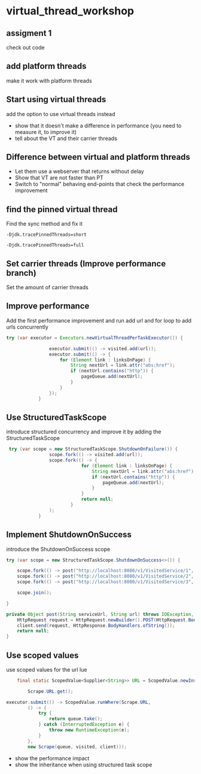 # virtual_thread_workshop

## assigment 1
check out code

## add platform threads
make it work with platform threads

## Start using virtual threads
add the option to use virtual threads instead

- show that it doesn't make a difference in performance (you need to measure it, to improve it)
- tell about the VT and their carrier threads

## Difference between virtual and platform threads
- Let them use a webserver that returns without delay
- Show that VT are not faster than PT
- Switch to "normal" behaving end-points  that check the performance improvement

## find the pinned virtual thread
Find the sync method and fix it

```text
-Djdk.tracePinnedThreads=short

-Djdk.tracePinnedThreads=full
```

## Set carrier threads (Improve performance branch)
Set the amount of carrier threads

## Improve performance
Add the first performance improvement and run add url and for loop to add urls concurrently 

```java
try (var executor = Executors.newVirtualThreadPerTaskExecutor()) {

                executor.submit(() -> visited.add(url));
                executor.submit(() -> {
                    for (Element link : linksOnPage) {
                        String nextUrl = link.attr("abs:href");
                        if (nextUrl.contains("http")) {
                            pageQueue.add(nextUrl);
                        }
                    }
                });
            }
```


## Use StructuredTaskScope
introduce structured concurrency and improve it by adding the StructuredTaskScope

```java
 try (var scope = new StructuredTaskScope.ShutdownOnFailure()) {
                scope.fork(() -> visited.add(url));
                scope.fork(() -> {
                            for (Element link : linksOnPage) {
                                String nextUrl = link.attr("abs:href");
                                if (nextUrl.contains("http")) {
                                    pageQueue.add(nextUrl);
                                }
                            }
                            return null;
                        }
                );
            }
```


## Implement ShutdownOnSuccess
introduce the ShutdownOnSuccess scope

```java
try (var scope = new StructuredTaskScope.ShutdownOnSuccess<>()) {

    scope.fork(() -> post("http://localhost:8080/v1/VisitedService/1", url));
    scope.fork(() -> post("http://localhost:8080/v1/VisitedService/2", url));
    scope.fork(() -> post("http://localhost:8080/v1/VisitedService/3", url));

    scope.join();

}

private Object post(String serviceUrl, String url) throws IOException, InterruptedException {
    HttpRequest request = HttpRequest.newBuilder().POST(HttpRequest.BodyPublishers.ofString(url)).uri(URI.create(serviceUrl)).build();
    client.send(request, HttpResponse.BodyHandlers.ofString());
    return null;
}
```

## Use scoped values 
use scoped values for the url lue

```java
    final static ScopedValue<Supplier<String>> URL = ScopedValue.newInstance();

        Scrape.URL.get();

executor.submit(() -> ScopedValue.runWhere(Scrape.URL,
        () -> {
            try {
                return queue.take();
            } catch (InterruptedException e) {
                throw new RuntimeException(e);
            }
        },
        new Scrape(queue, visited, client)));
```

- show the performance impact
- show the inheritance when using structured task scope



